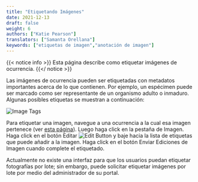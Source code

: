 ```yaml
---
title: "Etiquetando Imágenes"
date: 2021-12-13
draft: false
weight: 6
authors: ["Katie Pearson"]
translators: ["Samanta Orellana"]
keywords: ["etiquetas de imagen","anotación de imagen"]
---
```


{{< notice info >}}
  Esta página describe como etiquetar imágenes de ocurrencia.
{{</ notice >}}

Las imágenes de ocurrencia pueden ser etiquetadas con metadatos importantes acerca de lo que contienen. Por ejemplo, un espécimen puede ser marcado como ser representante de un organismo adulto o inmaduro. Algunas posibles etiquetas se muestran a continuación:

![Image Tags](/symbiota-docs/images/imagetags.PNG)

Para etiquetar una imagen, navegue a una ocurrencia a la cual esa imagen pertenece (ver [esta página](https://biokic.github.io/symbiota-docs/es/editor/edit/)). Luego haga click en la pestaña de Imagen. Haga click en el botón Editar ![Edit Button](/symbiota-docs/images/edit.png) y baje hacia la lista de etiquetas que puede añadir a la imagen. Haga click en el botón Enviar Ediciones de Imagen cuando complete el etiquetado.

Actualmente no existe una interfaz para que los usuarios puedan etiquetar fotografías por lote; sin embargo, puede solicitar etiquetar imágenes por lote por medio del administrador de su portal.
